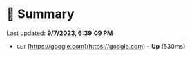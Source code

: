 # 📖 Summary
Last updated: **9/7/2023, 6:39:09 PM**

- `GET` [https://google.com](https://google.com) - **Up** (530ms)
